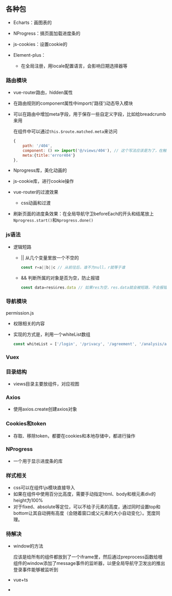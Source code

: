 ## 各种包

* Echarts：画图表的

* NProgress：搞页面加载进度条的

* js-cookies：设置cookie的

* Element-plus：

  * 在全局注册，用locale配置语言，会影响日期选择器等

    



### 路由模块

* vue-router路由，hidden属性

* 在路由规则的component属性中import('路径')动态导入模块

* 可以在路由中增加meta字段，用于保存一些自定义字段，比如给breadcrumb来用
  
  在组件中可以通过`this.$route.matched.meta`来访问
  
  ```js
  {
      path: '/404',
      component: () => import('@/views/404'), // 这个写法应该是为了，在触发该路由时才引入组件
      meta:{title:'error404'}
  },
  ```
  
* Nprogress库，美化动画的

* js-cookie库，进行cookie操作

* vue-router的过渡效果

  * css动画和过渡
  
* 刷新页面的进度条效果：在全局导航守卫beforeEach的开头和结尾放上`Nprogress.start()`和`Nprogress.done()`

### js语法

* 逻辑短路

  * || 从几个变量里放一个不空的

    ```js
    const r=a||b||c // 从前往后，谁不为null，r就等于谁
    ```

  * && 判断所属的对象是否为空，防止报错

    ```js
    const data=res&&res.data // 如果res为空，res.data就会被短路，不会报错，不影响后面的逻辑执行
    ```

    

### 导航模块

permission.js

* 权限相关的内容

* 实现的方式是，利用一个whiteList数组

  ```js
  const whiteList = ['/login', '/privacy', '/agreement', '/analysis/app','/briefInfo','/detailApp']
  ```

### Vuex 



### 目录结构

* views目录主要放组件，对应视图

### Axios

* 使用axios.create创建axios对象

### Cookies和token

* 存取、移除token，都要在cookies和本地存储中，都进行操作

### NProgress

* 一个用于显示进度条的库

### 样式相关

* css可以在组件\js模块直接导入
* 如果在组件中使用百分比高度，需要手动指定html、body和根元素div的height为100%
* 对于fixed、absolute等定位，可以不给子元素的高度，通过同时设置top和bottom让其自动拥有高度（会随着窗口或父元素的大小自动变化）。宽度同理。

### 待解决

* window的方法

  应该是给所有的组件都放到了一个iframe里，然后通过preprocess函数给根组件的window添加了message事件的监听器，以便全局导航守卫发出的推出登录事件能够被监听到

* vue+ts
* 